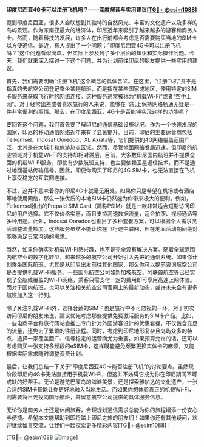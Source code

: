 **印度尼西亚4G卡可以注册飞机吗？——深度解读与实用建议[[TG💪+ @esim1088](https://t.me/s/esim1088)]**

提到印度尼西亚，很多人会联想到其独特的自然风光、丰富的文化遗产以及多样的岛屿景观。作为东南亚最大的经济体，印尼近年来吸引了越来越多的游客和商务人士。然而，随着科技的发展，许多人在出行前都会考虑是否需要购买当地的SIM卡以方便通信。最近，有人提出了一个问题：“印度尼西亚4G卡可以注册飞机吗？”这个问题看似简单，但实际上涉及到了多个层面的知识和实际操作问题。今天，我们就来深入探讨一下这个问题，并为计划前往印尼的朋友提供一些实用的建议。

首先，我们需要明确“注册飞机”这个概念的具体含义。在这里，“注册飞机”并不是指真的去航空公司登记乘坐某趟航班，而是指在某些国家或地区，使用特定的SIM卡服务来获取飞行时的网络连接。这种服务通常被称为“机载Wi-Fi”或者“空中上网”。对于经常出差或者喜欢旅行的人来说，能够在飞机上保持网络畅通无疑是一件非常便利的事情。那么，在印度尼西亚，4G卡是否能够实现这样的功能呢？

要回答这个问题，我们首先要了解印尼的通信基础设施状况。作为一个快速发展的国家，印尼的移动通信网络近年来有了显著提升。目前，印尼的主要运营商包括Telkomsel、Indosat Ooredoo、XL Axiata等，它们提供的4G网络覆盖范围广泛，尤其是在大城市和旅游热点区域。然而，尽管地面网络发展迅速，但印尼的航空领域对于机载Wi-Fi的支持却相对滞后。目前，大多数印尼国内航班并不提供全面的机载Wi-Fi服务，即使有少数航班支持，也主要依赖卫星通信技术，而不是通过地面基站传输信号。因此，即便你购买了印尼的4G SIM卡，也无法直接在飞机上享受稳定的互联网连接。

不过，这并不意味着你的印尼4G卡就毫无用处。如果你只是希望在机场或者酒店等地使用网络，那么一张优质的本地SIM卡仍然能为你带来极大的便利。例如，Telkomsel推出的Prepaid SIM Card（简称PSIM）就是一款非常适合短期访问印尼的用户选择。它不仅价格实惠，而且支持高速数据流量，适合拍照、视频通话等多种用途。此外，Indosat Ooredoo也推出了多种套餐方案，可以根据个人需求灵活调整流量额度。这些服务虽然不能让你在飞行途中联网，但在地面活动期间绝对能够满足日常沟通的需求。

当然，如果你确实对机载Wi-Fi感兴趣，也不是完全没有解决方案。随着全球范围内航空业的数字化转型，越来越多的航空公司开始引入先进的通信系统。如果你计划乘坐国际航班，尤其是从印尼出发前往其他国家，那么你可以提前咨询航空公司是否提供机载Wi-Fi服务。一些国际航空公司如新加坡航空、阿联酋航空等已经实现了全航线覆盖的Wi-Fi网络，乘客只需支付一定的费用即可享用高速上网体验。而对于国内航班，也可以关注相关航空公司官网上的最新动态，或许未来会有更多航班加入这一行列。

除了关注机载Wi-Fi外，选择合适的SIM卡也是旅行中不可忽视的一环。对于初次访问印尼的朋友来说，建议优先考虑那些提供免费激活服务的SIM卡产品。比如，一些电商平台和旅行网站会推出专门针对外国游客设计的优惠套餐，不仅包含充足的流量，还免去了繁琐的注册流程。同时，考虑到印尼地形复杂且岛屿众多的特点，选择一家覆盖面广、信号稳定的运营商尤为重要。如果预算允许的话，还可以考虑购买一张支持多频段的eSIM卡，这样既能避免频繁更换实体卡的麻烦，又能根据实际需求随时调整资费计划。

最后，让我们总结一下关于“印度尼西亚4G卡能否注册飞机”的讨论要点。虽然现阶段印尼的4G卡无法直接用于机载Wi-Fi，但这并不妨碍它成为你在印尼期间不可或缺的好帮手。无论是游览巴厘岛的海滩美景，还是探索雅加达的文化遗产，一张合适的SIM卡都能让你更好地融入当地生活。而如果你想体验真正的机载Wi-Fi，则需要将目光投向国际航班，并留意航空公司提供的具体服务信息。

无论你是商务人士还是休闲旅客，合理规划通信需求总能为你的旅程增添一份安心与便捷。希望本文能帮助到即将踏上印尼之旅的朋友们！如果你还有其他疑问，欢迎继续留言交流，让我们一起探索更多精彩内容[[TG💪+ @esim1088](https://t.me/s/esim1088)]！

[[TG💪+ @esim1088](https://t.me/s/esim1088) ![Image](https://i.postimg.cc/4NQfJmqS/Snipaste-2025-05-13-00-14-12.png)]